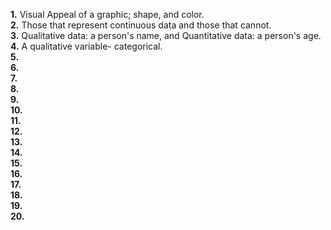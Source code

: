 **1.**  Visual Appeal of a graphic; shape, and color.  
**2.**  Those that represent continuous data and those that cannot.  
**3.**  Qualitative data: a person's name, and Quantitative data: a person's age.  
**4.**  A qualitative variable- categorical.  
**5.**  
**6.**  
**7.**  
**8.**  
**9.**  
**10.**  
**11.**  
**12.**  
**13.**  
**14.**  
**15.**  
**16.**  
**17.**  
**18.**  
**19.**  
**20.**  

